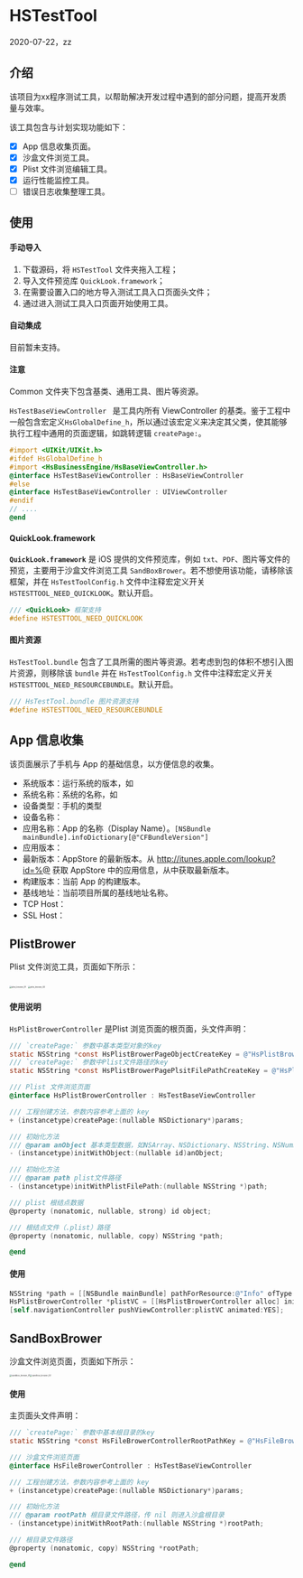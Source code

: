 # HSTestTool

2020-07-22，zz

## 介绍

该项目为xx程序测试工具，以帮助解决开发过程中遇到的部分问题，提高开发质量与效率。

该工具包含与计划实现功能如下：

- [x] App 信息收集页面。
- [x] 沙盒文件浏览工具。
- [x] Plist 文件浏览编辑工具。
- [x] 运行性能监控工具。
- [ ] 错误日志收集整理工具。 

## 使用

#### 手动导入

1. 下载源码，将 `HSTestTool` 文件夹拖入工程；
2. 导入文件预览库 `QuickLook.framework`；
3. 在需要设置入口的地方导入测试工具入口页面头文件；
4. 通过进入测试工具入口页面开始使用工具。

#### 自动集成

目前暂未支持。

#### 注意

Common 文件夹下包含基类、通用工具、图片等资源。

`HsTestBaseViewController ` 是工具内所有 ViewController 的基类。鉴于工程中一般包含宏定义`HsGlobalDefine_h`，所以通过该宏定义来决定其父类，使其能够执行工程中通用的页面逻辑，如跳转逻辑 `createPage:`。

```objective-c
#import <UIKit/UIKit.h>
#ifdef HsGlobalDefine_h
#import <HsBusinessEngine/HsBaseViewController.h>
@interface HsTestBaseViewController : HsBaseViewController
#else
@interface HsTestBaseViewController : UIViewController
#endif
// ....
@end
```

#### QuickLook.framework

**`QuickLook.framework`** 是 iOS 提供的文件预览库，例如 `txt`、`PDF`、图片等文件的预览，主要用于沙盒文件浏览工具 `SandBoxBrower`。若不想使用该功能，请移除该框架，并在 `HsTestToolConfig.h` 文件中注释宏定义开关 `HSTESTTOOL_NEED_QUICKLOOK`。默认开启。

```c
/// <QuickLook> 框架支持
#define HSTESTTOOL_NEED_QUICKLOOK
```

#### 图片资源

`HsTestTool.bundle` 包含了工具所需的图片等资源。若考虑到包的体积不想引入图片资源，则移除该 `bundle` 并在 `HsTestToolConfig.h` 文件中注释宏定义开关 `HSTESTTOOL_NEED_RESOURCEBUNDLE`。默认开启。

```objective-c
/// HsTestTool.bundle 图片资源支持
#define HSTESTTOOL_NEED_RESOURCEBUNDLE
```



## App 信息收集

该页面展示了手机与 App 的基础信息，以方便信息的收集。

* 系统版本：运行系统的版本，如
* 系统名称：系统的名称，如
* 设备类型：手机的类型
* 设备名称：
* 应用名称：App 的名称（Display Name）。`[NSBundle mainBundle].infoDictionary[@"CFBundleVersion"]`
* 应用版本：
* 最新版本：AppStore 的最新版本。从 http://itunes.apple.com/lookup?id=%@ 获取 AppStore 中的应用信息，从中获取最新版本。
* 构建版本：当前 App 的构建版本。
* 基线地址：当前项目所属的基线地址名称。
* TCP Host：
* SSL Host：



## PlistBrower

Plist 文件浏览工具，页面如下所示：

<img src="/Users/handsome/Desktop/workplace/HsTestTool/pics/plist_brower_01.PNG" alt="plist_brower_01" style="zoom: 25%;" /> <img src="/Users/handsome/Desktop/workplace/HsTestTool/pics/plist_brower_02.PNG" alt="plist_brower_02" style="zoom:25%;" />

#### 使用说明

`HsPlistBrowerController` 是Plist 浏览页面的根页面，头文件声明：

```objective-c
/// `createPage:` 参数中基本类型对象的key
static NSString *const HsPlistBrowerPageObjectCreateKey = @"HsPlistBrowerPageObjectCreateKey";
/// `createPage:` 参数中Plist文件路径的key
static NSString *const HsPlistBrowerPagePlsitFilePathCreateKey = @"HsPlistBrowerPagePlsitFilePathCreateKey";

/// Plist 文件浏览页面
@interface HsPlistBrowerController : HsTestBaseViewController

/// 工程创建方法，参数内容参考上面的 key
+ (instancetype)createPage:(nullable NSDictionary*)params;

/// 初始化方法
/// @param anObject 基本类型数据，如NSArray、NSDictionary、NSString、NSNumber、NSData等
- (instancetype)initWithObject:(nullable id)anObject;

/// 初始化方法
/// @param path plist文件路径
- (instancetype)initWithPlistFilePath:(nullable NSString *)path;

/// plist 根结点数据
@property (nonatomic, nullable, strong) id object;

/// 根结点文件（.plist）路径
@property (nonatomic, nullable, copy) NSString *path;

@end
```

#### 使用

```objective-c
NSString *path = [[NSBundle mainBundle] pathForResource:@"Info" ofType:@"plist"];
HsPlistBrowerController *plistVC = [[HsPlistBrowerController alloc] initWithPlistFilePath:path];
[self.navigationController pushViewController:plistVC animated:YES];
```



## SandBoxBrower

沙盒文件浏览页面，页面如下所示：

<img src="/Users/handsome/Desktop/workplace/HsTestTool/pics/sandbox_brower_01.PNG" alt="sandbox_brower_01" style="zoom:25%;" /><img src="/Users/handsome/Desktop/workplace/HsTestTool/pics/sandbox_brower_02.PNG" alt="sandbox_brower_02" style="zoom:25%;" />

#### 使用

主页面头文件声明：

```objective-c
/// `createPage:` 参数中基本根目录的key
static NSString *const HsFileBrowerControllerRootPathKey = @"HsFileBrowerControllerRootPathKey";

/// 沙盒文件浏览页面
@interface HsFileBrowerController : HsTestBaseViewController

/// 工程创建方法，参数内容参考上面的 key
+ (instancetype)createPage:(nullable NSDictionary*)params;

/// 初始化方法
/// @param rootPath 根目录文件路径，传 nil 则进入沙盒根目录
- (instancetype)initWithRootPath:(nullable NSString *)rootPath;

/// 根目录文件路径
@property (nonatomic, copy) NSString *rootPath;

@end
```

